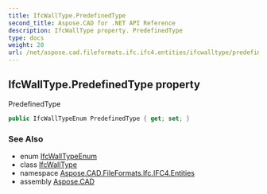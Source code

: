 ```yaml
---
title: IfcWallType.PredefinedType
second_title: Aspose.CAD for .NET API Reference
description: IfcWallType property. PredefinedType
type: docs
weight: 20
url: /net/aspose.cad.fileformats.ifc.ifc4.entities/ifcwalltype/predefinedtype/
---
```

## IfcWallType.PredefinedType property

PredefinedType

```csharp
public IfcWallTypeEnum PredefinedType { get; set; }
```

### See Also

* enum [IfcWallTypeEnum](../../../aspose.cad.fileformats.ifc.ifc4.types/ifcwalltypeenum/)
* class [IfcWallType](../)
* namespace [Aspose.CAD.FileFormats.Ifc.IFC4.Entities](../../ifcwalltype/)
* assembly [Aspose.CAD](../../../)


